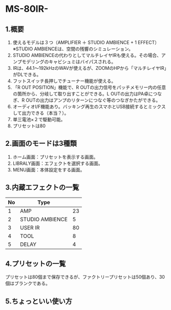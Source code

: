 # MS-80IR-
## 1.概要
1. 使えるモデルは３つ（AMPLIFIER ＋ STUDIO AMBIENCE + 1 EFFECT）※STUDIO AMBIENCEは、空間の残響のシミュレーション。
2. STUDIO AMBIENCEの代わりとしてマルチレイヤIRも使える。その場合、アンプモデリングのキャビシュミはバイパスされる。
3. IRは、44.1～192kHzのWAVが使えるが、ZOOMのHPから「マルチレイヤIR」がDLできる。
4. フットスイッチ長押しでチューナー機能が使える。
5. 「R OUT POSITION」機能で、R OUTの出力信号をパッチメモリー内の任意の箇所から、分岐して取り出すことができる。L OUTの出力はPA卓につなぎ、R OUTの出力はアンプのリターンにつなぐ等のつなぎかたができる。
6. オーディオI/F機能あり。バッキング再生のスマホとUSB接続するとミックスして出力できる（本当？）。
7. 単三電池×２で駆動可能。
8. プリセットは80
  
## 2.画面のモードは3種類
1. ホーム画面：プリセットを表示する画面。
2. LIBRALY画面：エフェクトを選択する画面。
3. MENU画面：本体設定をする画面。
  
## 3.内蔵エフェクトの一覧
|No|Type||
|--|--|--|
|1|AMP|23|
|2|STUDIO AMBIENCE|5|
|3|USER IR|80|
|4|TOOL|8|
|5|DELAY|4|
  
## 4.プリセットの一覧
プリセットは80個まで保存できるが、ファクトリープリセットは50個あり、30個はブランクである。
  
## 5.ちょっといい使い方